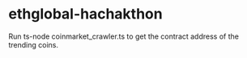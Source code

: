 # ethglobal-hachakthon

Run ts-node coinmarket_crawler.ts to get the contract address of the trending coins.
